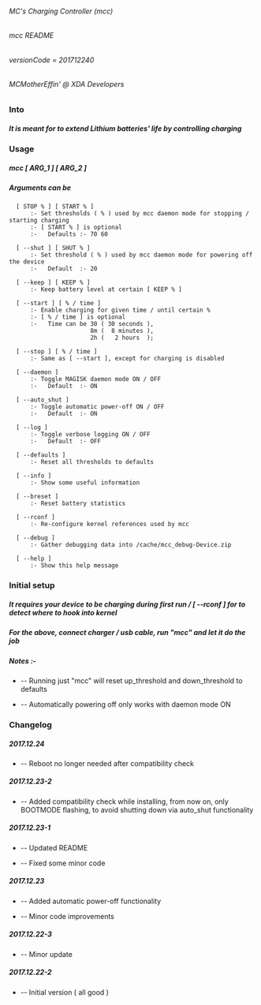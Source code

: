 ###### MC's Charging Controller (mcc)
###### mcc README
###### versionCode = 201712240
###### MCMotherEffin' @ XDA Developers


### Into


##### It is meant for to extend Lithium batteries' life by controlling charging


### Usage

##### mcc [ ARG_1 ] [ ARG_2 ]

##### Arguments can be

      [ STOP % ] [ START % ]
          :- Set thresholds ( % ) used by mcc daemon mode for stopping / starting charging
          :- [ START % ] is optional
          :-   Defaults :- 70 60

      [ --shut ] [ SHUT % ]
          :- Set threshold ( % ) used by mcc daemon mode for powering off the device
          :-   Default  :- 20

      [ --keep ] [ KEEP % ]
          :- Keep battery level at certain [ KEEP % ]

      [ --start ] [ % / time ]
          :- Enable charging for given time / until certain % 
          :- [ % / time ] is optional
          :-   Time can be 30 ( 30 seconds ),
                           8m (  8 minutes ),
                           2h (   2 hours  );

      [ --stop ] [ % / time ]
          :- Same as [ --start ], except for charging is disabled

      [ --daemon ]
          :- Toggle MAGISK daemon mode ON / OFF
          :-   Default  :- ON

      [ --auto_shut ]
          :- Toggle automatic power-off ON / OFF
          :-   Default  :- ON

      [ --log ]
          :- Toggle verbose logging ON / OFF
          :-   Default  :- OFF

      [ --defaults ]
          :- Reset all thresholds to defaults

      [ --info ]
          :- Show some useful information

      [ --breset ]
          :- Reset battery statistics

      [ --rconf ]
          :- Re-configure kernel references used by mcc

      [ --debug ]
          :- Gather debugging data into /cache/mcc_debug-Device.zip

      [ --help ]
          :- Show this help message


### Initial setup


##### It requires your device to be charging during first run / [ --rconf ] for to detect where to hook into kernel

##### For the above, connect charger / usb cable, run "mcc" and let it do the job

##### Notes :- 

*    --  Running just "mcc" will reset up_threshold and down_threshold to defaults

*    --  Automatically powering off only works with daemon mode ON

### Changelog

##### 2017.12.24

*  -- Reboot no longer needed after compatibility check

##### 2017.12.23-2

*  -- Added compatibility check while installing, from now on, only BOOTMODE flashing, to avoid shutting down via auto_shut functionality

##### 2017.12.23-1

*  -- Updated README

*  -- Fixed some minor code

##### 2017.12.23

*  -- Added automatic power-off functionality

*  -- Minor code improvements

##### 2017.12.22-3

*  -- Minor update

##### 2017.12.22-2

*  -- Initial version ( all good )

